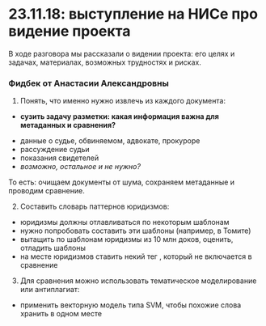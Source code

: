 # 23.11.18: выступление на НИСе про видение проекта

В ходе разговора мы рассказали о видении проекта: его целях и задачах, материалах, возможных трудностях и рисках.

### Фидбек от Анастасии Александровны ###

1) Понять, что именно нужно извлечь из каждого документа:

* **сузить задачу разметки: какая информация важна для метаданных и сравнения?**
- данные о судье, обвиняемом, адвокате, прокуроре
- рассуждение судьи
- показания свидетелей
- *возможно, остальное и не нужно?*

То есть: очищаем документы от шума, сохраняем метаданные и проводим сравнение.

2) Составить словарь паттернов юридизмов:
* юридизмы должны отлавливаться по некоторым шаблонам
* нужно попробовать составить эти шаблоны (например, в Томите)
* вытащить по шаблонам юридизмы из 10 млн доков, оценить, отладить шаблоны
* на месте юридизмов ставить некий тег <JUR>, который не включается в сравнение

3) Для сравнения можно использовать тематическое моделирование или антиплагиат:
* применить векторную модель типа SVM, чтобы похожие слова хранить в одном месте
